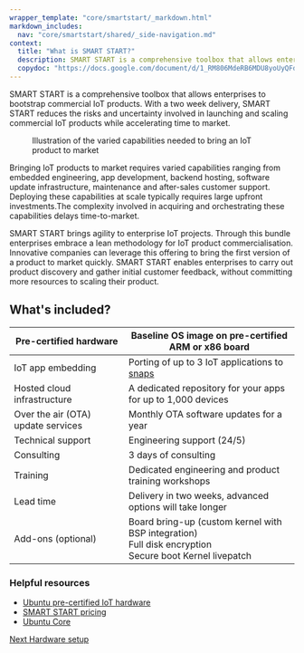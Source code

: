 ```yaml
---
wrapper_template: "core/smartstart/_markdown.html"
markdown_includes:
  nav: "core/smartstart/shared/_side-navigation.md"
context:
  title: "What is SMART START?"
  description: SMART START is a comprehensive toolbox that allows enterprises to bootstrap commercial IoT products.
  copydoc: "https://docs.google.com/document/d/1_RM806MdeRB6MDU8yoUyQFdZqopJobiKrqzgwUQm8J8/edit"
---
```


SMART START is a comprehensive toolbox that allows enterprises to bootstrap commercial IoT products. With a two week delivery, SMART START reduces the risks and uncertainty involved in launching and scaling commercial IoT products while accelerating time to market.

<figure>
  <img src="https://assets.ubuntu.com/v1/eb79a8ba-5b010931dbb1e5285b3232bde2c3c212a75fa4d9_2_690x423.png" style="margin: 0;" alt="">
  <figcaption>Illustration of the varied capabilities needed to bring an IoT product to market</figcaption>
</figure>

Bringing IoT products to market requires varied capabilities ranging from embedded engineering, app development, backend hosting, software update infrastructure, maintenance and after-sales customer support. Deploying these capabilities at scale typically requires large upfront investments.The complexity involved in acquiring and orchestrating these capabilities delays time-to-market.

SMART START brings agility to enterprise IoT projects. Through this bundle enterprises embrace a lean methodology for IoT product commercialisation. Innovative companies can leverage this offering to bring the first version of a product to market quickly. SMART START enables enterprises to carry out product discovery and gather initial customer feedback, without committing more resources to scaling their product.

## What's included?

|Pre-certified hardware|Baseline OS image on pre-certified ARM or x86 board|
| --- | --- |
|IoT app embedding|Porting of up to 3 IoT applications to [snaps](http://snapcraft.io/docs/getting-started)|
|Hosted cloud infrastructure|A dedicated repository for your apps for up to 1,000 devices|
|Over the air (OTA) update services|Monthly OTA software updates for a year|
|Technical support|Engineering support (24/5)|
|Consulting|3 days of consulting|
|Training|Dedicated engineering and product training workshops|
|Lead time|Delivery in two weeks, advanced options will take longer|
|Add-ons (optional)|Board bring-up (custom kernel with BSP integration) <br>Full disk encryption <br>Secure boot  Kernel livepatch|

### Helpful resources

- [Ubuntu pre-certified IoT hardware](https://certification.ubuntu.com/iot)
- [SMART START pricing](/pricing/devices)
- [Ubuntu Core](/core)

<footer class="p-article-pagination">
  <a class="p-article-pagination__link--next" href="/core/smartstart/guide/hardware-setup">
    <span class="p-article-pagination__label">Next</span>
    <span class="p-article-pagination__title">Hardware setup</span>
  </a>
</footer>
